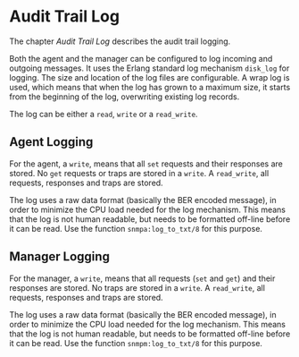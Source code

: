 <!--
%CopyrightBegin%

SPDX-License-Identifier: Apache-2.0

Copyright Ericsson AB 2023-2024. All Rights Reserved.

Licensed under the Apache License, Version 2.0 (the "License");
you may not use this file except in compliance with the License.
You may obtain a copy of the License at

    http://www.apache.org/licenses/LICENSE-2.0

Unless required by applicable law or agreed to in writing, software
distributed under the License is distributed on an "AS IS" BASIS,
WITHOUT WARRANTIES OR CONDITIONS OF ANY KIND, either express or implied.
See the License for the specific language governing permissions and
limitations under the License.

%CopyrightEnd%
-->
# Audit Trail Log

The chapter _Audit Trail Log_ describes the audit trail logging.

Both the agent and the manager can be configured to log incoming and outgoing
messages. It uses the Erlang standard log mechanism `disk_log` for logging. The
size and location of the log files are configurable. A wrap log is used, which
means that when the log has grown to a maximum size, it starts from the
beginning of the log, overwriting existing log records.

The log can be either a `read`, `write` or a `read_write`.

## Agent Logging

For the agent, a `write`, means that all `set` requests and their responses are
stored. No `get` requests or traps are stored in a `write`. A `read_write`, all
requests, responses and traps are stored.

The log uses a raw data format (basically the BER encoded message), in order to
minimize the CPU load needed for the log mechanism. This means that the log is
not human readable, but needs to be formatted off-line before it can be read.
Use the function `snmpa:log_to_txt/8` for this purpose.

## Manager Logging

For the manager, a `write`, means that all requests (`set` and `get`) and their
responses are stored. No traps are stored in a `write`. A `read_write`, all
requests, responses and traps are stored.

The log uses a raw data format (basically the BER encoded message), in order to
minimize the CPU load needed for the log mechanism. This means that the log is
not human readable, but needs to be formatted off-line before it can be read.
Use the function `snmpm:log_to_txt/8` for this purpose.
